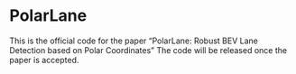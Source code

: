 # PolarLane
This is the official code for the paper “PolarLane: Robust BEV Lane Detection based on Polar Coordinates”
The code will be released once the paper is accepted.

